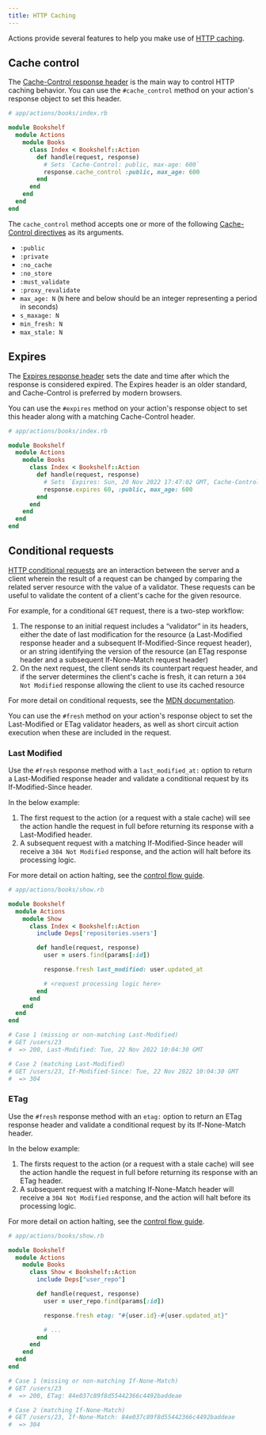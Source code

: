 ```yaml
---
title: HTTP Caching
---
```


Actions provide several features to help you make use of [HTTP caching][mdn-http-caching].

[mdn-http-caching]: https://developer.mozilla.org/en-US/docs/Web/HTTP/Caching

## Cache control

The [Cache-Control response header][mdn-cache-control] is the main way to control HTTP caching behavior. You can use the `#cache_control` method on your action's response object to set this header.

```ruby
# app/actions/books/index.rb

module Bookshelf
  module Actions
    module Books
      class Index < Bookshelf::Action
        def handle(request, response)
          # Sets `Cache-Control: public, max-age: 600`
          response.cache_control :public, max_age: 600
        end
      end
    end
  end
end
```

The `cache_control` method accepts one or more of the following [Cache-Control directives][mdn-cache-control-directives] as its arguments.

- `:public`
- `:private`
- `:no_cache`
- `:no_store`
- `:must_validate`
- `:proxy_revalidate`
- `max_age: N` (`N` here and below should be an integer representing a period in seconds)
- `s_maxage: N`
- `min_fresh: N`
- `max_stale: N`

[mdn-cache-control]: https://developer.mozilla.org/en-US/docs/Web/HTTP/Headers/Cache-Control
[mdn-cache-control-directives]: https://developer.mozilla.org/en-US/docs/Web/HTTP/Headers/Cache-Control#cache_directives

## Expires

The [Expires response header][mdn-expires] sets the date and time after which the response is considered expired. The Expires header is an older standard, and Cache-Control is preferred by modern browsers.

You can use the `#expires` method on your action's response object to set this header along with a matching Cache-Control header.

```ruby
# app/actions/books/index.rb

module Bookshelf
  module Actions
    module Books
      class Index < Bookshelf::Action
        def handle(request, response)
          # Sets `Expires: Sun, 20 Nov 2022 17:47:02 GMT, Cache-Control: public, max-age=600`
          response.expires 60, :public, max_age: 600
        end
      end
    end
  end
end
```

[mdn-expires]: https://developer.mozilla.org/en-US/docs/Web/HTTP/Headers/Expires

## Conditional requests

[HTTP conditional requests][mdn-conditional-requests] are an interaction between the server and a client wherein the result of a request can be changed by comparing the related server resource with the value of a validator. These requests can be useful to validate the content of a client's cache for the given resource.

For example, for a conditional `GET` request, there is a two-step workflow:

1. The response to an initial request includes a “validator” in its headers, either the date of last modification for the resource (a Last-Modified response header and a subsequent If-Modified-Since request header), or an string identifying the version of the resource (an ETag response header and a subsequent If-None-Match request header)
2. On the next request, the client sends its counterpart request header, and if the server determines the client's cache is fresh, it can return a `304 Not Modified` response allowing the client to use its cached resource

For more detail on conditional requests, see the [MDN documentation][mdn-conditional-requests].

You can use the `#fresh` method on your action's response object to set the Last-Modified or ETag validator headers, as well as short circuit action execution when these are included in the request.

[mdn-conditional-requests]: https://developer.mozilla.org/en-US/docs/Web/HTTP/Conditional_requests

### Last Modified

Use the `#fresh` response method with a `last_modified_at:` option to return a Last-Modified response header and validate a conditional request by its If-Modified-Since header.

In the below example:

1. The first request to the action (or a request with a stale cache) will see the action handle the request in full before returning its response with a Last-Modified header.
2. A subsequent request with a matching If-Modified-Since header will receive a `304 Not Modified` response, and the action will halt before its processing logic.

For more detail on action halting, see the [control flow guide](/v2.0/actions/control-flow).

```ruby
# app/actions/books/show.rb

module Bookshelf
  module Actions
    module Show
      class Index < Bookshelf::Action
        include Deps['repositories.users']

        def handle(request, response)
          user = users.find(params[:id])

          response.fresh last_modified: user.updated_at

          # <request processing logic here>
        end
      end
    end
  end
end

# Case 1 (missing or non-matching Last-Modified)
# GET /users/23
#  => 200, Last-Modified: Tue, 22 Nov 2022 10:04:30 GMT

# Case 2 (matching Last-Modified)
# GET /users/23, If-Modified-Since: Tue, 22 Nov 2022 10:04:30 GMT
#  => 304
```

### ETag

Use the `#fresh` response method with an `etag:` option to return an ETag response header and validate a conditional request by its If-None-Match header.

In the below example:

1. The firsts request to the action (or a request with a stale cache) will see the action handle the request in full before returning its response with an ETag header.
2. A subsequent request with a matching If-None-Match header will receive a `304 Not Modified` response, and the action will halt before its processing logic.

For more detail on action halting, see the [control flow guide](/v2.0/actions/control-flow).

```ruby
# app/actions/books/show.rb

module Bookshelf
  module Actions
    module Books
      class Show < Bookshelf::Action
        include Deps["user_repo"]

        def handle(request, response)
          user = user_repo.find(params[:id])

          response.fresh etag: "#{user.id}-#{user.updated_at}"

          # ...
        end
      end
    end
  end
end

# Case 1 (missing or non-matching If-None-Match)
# GET /users/23
#  => 200, ETag: 84e037c89f8d55442366c4492baddeae

# Case 2 (matching If-None-Match)
# GET /users/23, If-None-Match: 84e037c89f8d55442366c4492baddeae
#  => 304
```
